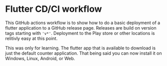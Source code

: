 # Flutter CD/CI workflow

This GitHub actions workflow is to show how to do a basic deployment of a flutter application to a GitHub release page. Releases are build on version tags starting with `'v*'`. Deployment to the Play store or other locations is relitivly easy at this point.

This was only for learning. The flutter app that is available to download is just the default counter application. That being said you can now install it on Windows, Linux, Android, or Web.
